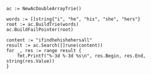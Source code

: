 	ac := NewAcDoubleArrayTrie()
	
	words := []string{"i", "he", "his", "she", "hers"}
	root := ac.BuildTrie(words)
	ac.BuildFailPointer(root)
	
	content := "ifindhehishehersall"
	result := ac.Search([]rune(content))
	for _, res := range result {
		fmt.Printf("%-3d %-3d %s\n", res.Begin, res.End, string(res.Value))
	}